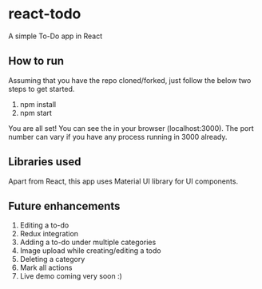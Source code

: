 # react-todo
A simple To-Do app in React

## How to run
Assuming that you have the repo cloned/forked, just follow the below two steps to get started.

1. npm install
2. npm start

You are all set! You can see the in your browser (localhost:3000). The port number can vary if you have any process running in 3000 already.

## Libraries used
Apart from React, this app uses Material UI library for UI components.

## Future enhancements
1. Editing a to-do
2. Redux integration
3. Adding a to-do under multiple categories
4. Image upload while creating/editing a todo
5. Deleting a category
6. Mark all actions
7. Live demo coming very soon :)
